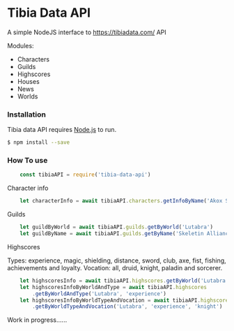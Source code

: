 # Tibia Data API


A simple NodeJS interface to https://tibiadata.com/ API



Modules:
  - Characters
  - Guilds
  - Highscores
  - Houses
  - News
  - Worlds

### Installation

Tibia data API requires [Node.js](https://nodejs.org/) to run.

```sh
$ npm install --save
```
### How To use
```js
    const tibiaAPI = require('tibia-data-api')
```

Character info 
```js
    let characterInfo = await tibiaAPI.characters.getInfoByName('Akox Shena')
```
Guilds
```js
    let guildByWorld = await tibiaAPI.guilds.getByWorld('Lutabra')
    let guildByName = await tibiaAPI.guilds.getByName('Skeletin Alliance')
```
Highscores

Types: experience, magic, shielding, distance, sword, club, axe, fist, fishing, achievements and loyalty.
Vocation: all, druid, knight, paladin and sorcerer.
```js
    let highscoresInfo = await tibiaAPI.highscores.getByWorld('Lutabra')
    let highscoresInfoByWorldAndType = await tibiaAPI.highscores
        .getByWorldAndType('Lutabra', 'experience')
    let highscoresInfoByWorldTypeAndVocation = await tibiaAPI.highscores
        .getByWorldTypeAndVocation('Lutabra', 'experience', 'knight')
```
Work in progress......